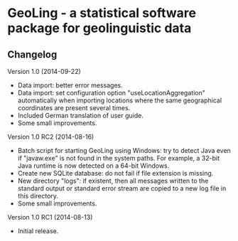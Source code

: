 GeoLing - a statistical software package for geolinguistic data
===============================================================

Changelog
---------

Version 1.0 (2014-09-22)
- Data import: better error messages.
- Data import: set configuration option "useLocationAggregation"
  automatically when importing locations where the same geographical
  coordinates are present several times.
- Included German translation of user guide.
- Some small improvements.

Version 1.0 RC2 (2014-08-16)
- Batch script for starting GeoLing using Windows: try to detect
  Java even if "javaw.exe" is not found in the system paths. For
  example, a 32-bit Java runtime is now detected on a 64-bit Windows.
- Create new SQLite database: do not fail if file extension is missing.
- New directory "logs": if existent, then all messages written to
  the standard output or standard error stream are copied to a new
  log file in this directory.
- Some small improvements.

Version 1.0 RC1 (2014-08-13)
- Initial release.
